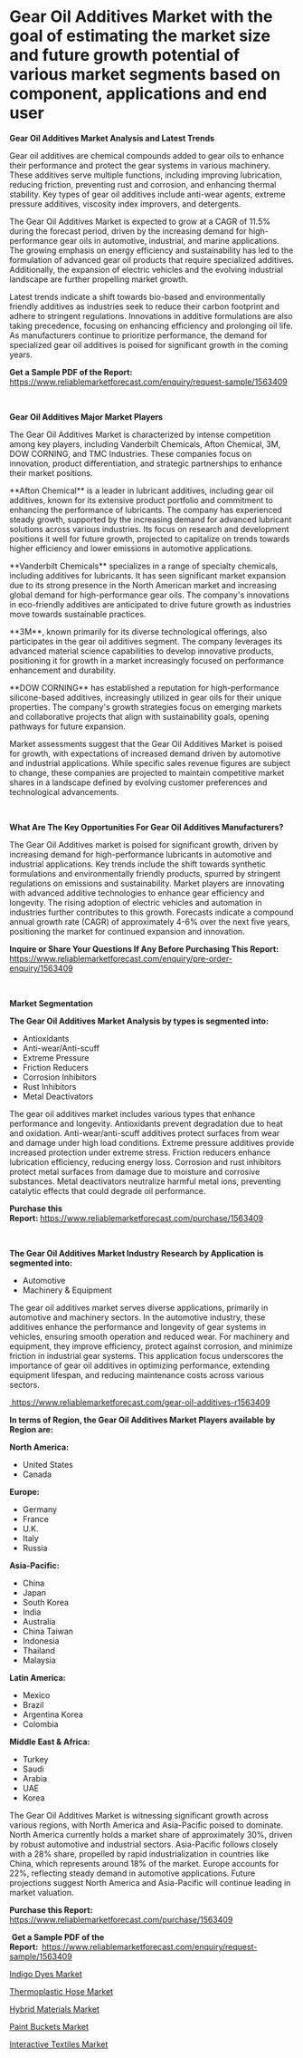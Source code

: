 <p><h1>Gear Oil Additives Market with the goal of estimating the market size and future growth potential of various market segments based on component, applications and end user</h1></p><p><strong>Gear Oil Additives Market Analysis and Latest Trends</strong></p>
<p><p>Gear oil additives are chemical compounds added to gear oils to enhance their performance and protect the gear systems in various machinery. These additives serve multiple functions, including improving lubrication, reducing friction, preventing rust and corrosion, and enhancing thermal stability. Key types of gear oil additives include anti-wear agents, extreme pressure additives, viscosity index improvers, and detergents. </p><p>The Gear Oil Additives Market is expected to grow at a CAGR of 11.5% during the forecast period, driven by the increasing demand for high-performance gear oils in automotive, industrial, and marine applications. The growing emphasis on energy efficiency and sustainability has led to the formulation of advanced gear oil products that require specialized additives. Additionally, the expansion of electric vehicles and the evolving industrial landscape are further propelling market growth. </p><p>Latest trends indicate a shift towards bio-based and environmentally friendly additives as industries seek to reduce their carbon footprint and adhere to stringent regulations. Innovations in additive formulations are also taking precedence, focusing on enhancing efficiency and prolonging oil life. As manufacturers continue to prioritize performance, the demand for specialized gear oil additives is poised for significant growth in the coming years.</p></p>
<p><strong>Get a Sample PDF of the Report:&nbsp;</strong> <a href="https://www.reliablemarketforecast.com/enquiry/request-sample/1563409?utm_campaign=1130&utm_medium=2&utm_source=Github&utm_content=ia&utm_term=02042025&utm_id=gear-oil-additives">https://www.reliablemarketforecast.com/enquiry/request-sample/1563409</a></p>
<p>&nbsp;</p>
<p><strong>Gear Oil Additives Major Market Players</strong></p>
<p><p>The Gear Oil Additives Market is characterized by intense competition among key players, including Vanderbilt Chemicals, Afton Chemical, 3M, DOW CORNING, and TMC Industries. These companies focus on innovation, product differentiation, and strategic partnerships to enhance their market positions.</p><p>**Afton Chemical** is a leader in lubricant additives, including gear oil additives, known for its extensive product portfolio and commitment to enhancing the performance of lubricants. The company has experienced steady growth, supported by the increasing demand for advanced lubricant solutions across various industries. Its focus on research and development positions it well for future growth, projected to capitalize on trends towards higher efficiency and lower emissions in automotive applications.</p><p>**Vanderbilt Chemicals** specializes in a range of specialty chemicals, including additives for lubricants. It has seen significant market expansion due to its strong presence in the North American market and increasing global demand for high-performance gear oils. The company's innovations in eco-friendly additives are anticipated to drive future growth as industries move towards sustainable practices.</p><p>**3M**, known primarily for its diverse technological offerings, also participates in the gear oil additives segment. The company leverages its advanced material science capabilities to develop innovative products, positioning it for growth in a market increasingly focused on performance enhancement and durability.</p><p>**DOW CORNING** has established a reputation for high-performance silicone-based additives, increasingly utilized in gear oils for their unique properties. The company's growth strategies focus on emerging markets and collaborative projects that align with sustainability goals, opening pathways for future expansion.</p><p>Market assessments suggest that the Gear Oil Additives Market is poised for growth, with expectations of increased demand driven by automotive and industrial applications. While specific sales revenue figures are subject to change, these companies are projected to maintain competitive market shares in a landscape defined by evolving customer preferences and technological advancements.</p></p>
<p>&nbsp;</p>
<p><strong>What Are The Key Opportunities For Gear Oil Additives Manufacturers?</strong></p>
<p><p>The Gear Oil Additives market is poised for significant growth, driven by increasing demand for high-performance lubricants in automotive and industrial applications. Key trends include the shift towards synthetic formulations and environmentally friendly products, spurred by stringent regulations on emissions and sustainability. Market players are innovating with advanced additive technologies to enhance gear efficiency and longevity. The rising adoption of electric vehicles and automation in industries further contributes to this growth. Forecasts indicate a compound annual growth rate (CAGR) of approximately 4-6% over the next five years, positioning the market for continued expansion and innovation.</p></p>
<p><strong>Inquire or Share Your Questions If Any Before Purchasing This Report:</strong> <a href="https://www.reliablemarketforecast.com/enquiry/pre-order-enquiry/1563409?utm_campaign=1130&utm_medium=2&utm_source=Github&utm_content=ia&utm_term=02042025&utm_id=gear-oil-additives">https://www.reliablemarketforecast.com/enquiry/pre-order-enquiry/1563409</a></p>
<p>&nbsp;</p>
<p><strong>Market Segmentation</strong></p>
<p><strong>The Gear Oil Additives Market Analysis by types is segmented into:</strong></p>
<p><ul><li>Antioxidants</li><li>Anti-wear/Anti-scuff</li><li>Extreme Pressure</li><li>Friction Reducers</li><li>Corrosion Inhibitors</li><li>Rust Inhibitors</li><li>Metal Deactivators</li></ul></p>
<p><p>The gear oil additives market includes various types that enhance performance and longevity. Antioxidants prevent degradation due to heat and oxidation. Anti-wear/anti-scuff additives protect surfaces from wear and damage under high load conditions. Extreme pressure additives provide increased protection under extreme stress. Friction reducers enhance lubrication efficiency, reducing energy loss. Corrosion and rust inhibitors protect metal surfaces from damage due to moisture and corrosive substances. Metal deactivators neutralize harmful metal ions, preventing catalytic effects that could degrade oil performance.</p></p>
<p><strong>Purchase this Report:&nbsp;</strong><a href="https://www.reliablemarketforecast.com/purchase/1563409?utm_campaign=1130&utm_medium=2&utm_source=Github&utm_content=ia&utm_term=02042025&utm_id=gear-oil-additives">https://www.reliablemarketforecast.com/purchase/1563409</a></p>
<p>&nbsp;</p>
<p><strong>The Gear Oil Additives Market Industry Research by Application is segmented into:</strong></p>
<p><ul><li>Automotive</li><li>Machinery & Equipment</li></ul></p>
<p><p>The gear oil additives market serves diverse applications, primarily in automotive and machinery sectors. In the automotive industry, these additives enhance the performance and longevity of gear systems in vehicles, ensuring smooth operation and reduced wear. For machinery and equipment, they improve efficiency, protect against corrosion, and minimize friction in industrial gear systems. This application focus underscores the importance of gear oil additives in optimizing performance, extending equipment lifespan, and reducing maintenance costs across various sectors.</p></p>
<p><a href="https://www.reliablemarketforecast.com/gear-oil-additives-r1563409?utm_campaign=1130&utm_medium=2&utm_source=Github&utm_content=ia&utm_term=02042025&utm_id=gear-oil-additives">&nbsp;https://www.reliablemarketforecast.com/gear-oil-additives-r1563409</a></p>
<p><strong>In terms of Region, the Gear Oil Additives Market Players available by Region are:</strong></p>
<p>
    <p> <strong> North America: </strong>
        <ul>
            <li>United States</li>
            <li>Canada</li>
        </ul>
        </p> 
    <p> <strong> Europe: </strong>
        <ul>
            <li>Germany</li>
            <li>France</li>
            <li>U.K.</li>
            <li>Italy</li>
            <li>Russia</li>
        </ul>
        </p> 
    <p> <strong> Asia-Pacific: </strong>
        <ul>
            <li>China</li>
            <li>Japan</li>
            <li>South Korea</li>
            <li>India</li>
            <li>Australia</li>
            <li>China Taiwan</li>
            <li>Indonesia</li>
            <li>Thailand</li>
            <li>Malaysia</li>
        </ul>
        </p> 
    <p> <strong> Latin America: </strong>
        <ul>
            <li>Mexico</li>
            <li>Brazil</li>
            <li>Argentina Korea</li>
            <li>Colombia</li>
        </ul>
        </p> 
    <p> <strong> Middle East & Africa: </strong>
        <ul>
            <li>Turkey</li>
            <li>Saudi</li>
            <li>Arabia</li>
            <li>UAE</li>
            <li>Korea</li>
        </ul>
    </p>
    </p>
<p><p>The Gear Oil Additives Market is witnessing significant growth across various regions, with North America and Asia-Pacific poised to dominate. North America currently holds a market share of approximately 30%, driven by robust automotive and industrial sectors. Asia-Pacific follows closely with a 28% share, propelled by rapid industrialization in countries like China, which represents around 18% of the market. Europe accounts for 22%, reflecting steady demand in automotive applications. Future projections suggest North America and Asia-Pacific will continue leading in market valuation.</p></p>
<p><strong>Purchase this Report: </strong><a href="https://www.reliablemarketforecast.com/purchase/1563409?utm_campaign=1130&utm_medium=2&utm_source=Github&utm_content=ia&utm_term=02042025&utm_id=gear-oil-additives">https://www.reliablemarketforecast.com/purchase/1563409</a></p>
<p>&nbsp;<strong>Get a Sample PDF of the Report:&nbsp;&nbsp;</strong><a href="https://www.reliablemarketforecast.com/enquiry/request-sample/1563409?utm_campaign=1130&utm_medium=2&utm_source=Github&utm_content=ia&utm_term=02042025&utm_id=gear-oil-additives">https://www.reliablemarketforecast.com/enquiry/request-sample/1563409</a></p>
<p><strong></strong></p>
<p><p><a href="https://github.com/foustzelmsdv/Market-Research-Report-List-1/blob/main/indigo-dyes-market.md?utm_campaign=1130&utm_medium=2&utm_source=Github&utm_content=ia&utm_term=02042025&utm_id=gear-oil-additives">Indigo Dyes Market</a></p><p><a href="https://github.com/dickstoscopg/Market-Research-Report-List-1/blob/main/thermoplastic-hose-market.md?utm_campaign=1130&utm_medium=2&utm_source=Github&utm_content=ia&utm_term=02042025&utm_id=gear-oil-additives">Thermoplastic Hose Market</a></p><p><a href="https://github.com/sibellanikmn/Market-Research-Report-List-1/blob/main/hybrid-materials-market.md?utm_campaign=1130&utm_medium=2&utm_source=Github&utm_content=ia&utm_term=02042025&utm_id=gear-oil-additives">Hybrid Materials Market</a></p><p><a href="https://github.com/ceranamaduvq/Market-Research-Report-List-1/blob/main/paint-buckets-market.md?utm_campaign=1130&utm_medium=2&utm_source=Github&utm_content=ia&utm_term=02042025&utm_id=gear-oil-additives">Paint Buckets Market</a></p><p><a href="https://github.com/geresalgieaz/Market-Research-Report-List-1/blob/main/interactive-textiles-market.md?utm_campaign=1130&utm_medium=2&utm_source=Github&utm_content=ia&utm_term=02042025&utm_id=gear-oil-additives">Interactive Textiles Market</a></p></p>